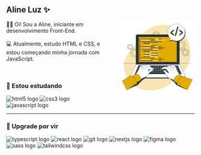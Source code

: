 ## Aline Luz ✨

<div align="left">
  <img src="imagem-readme.png" width="200px" align="right" style="margin-left: 20px;">
  <p>👩‍💻 Oi! Sou a Aline, iniciante em desenvolvimento Front-End.<br>
    <br>
     💻 Atualmente, estudo HTML e CSS, e estou começando minha jornada com JavaScript.<br>
  </p>
</div>

<br>

### 🚀 Estou estudando

<div align="left">
  <img src="https://cdn.jsdelivr.net/gh/devicons/devicon/icons/html5/html5-original.svg" height="40" alt="html5 logo" />
  <img src="https://cdn.jsdelivr.net/gh/devicons/devicon/icons/css3/css3-original.svg" height="40" alt="css3 logo" />
  <img src="https://cdn.jsdelivr.net/gh/devicons/devicon/icons/javascript/javascript-original.svg" height="40" alt="javascript logo" />
</div>

---

### 📌 Upgrade por vir

<div align="left">
  <img src="https://skillicons.dev/icons?i=ts" height="40" alt="typescript logo" />
  <img src="https://cdn.jsdelivr.net/gh/devicons/devicon/icons/react/react-original.svg" height="40" alt="react logo" />
  <img src="https://cdn.jsdelivr.net/gh/devicons/devicon/icons/git/git-original.svg" height="40" alt="git logo" />
  <img src="https://cdn.jsdelivr.net/gh/devicons/devicon/icons/nextjs/nextjs-original.svg" height="40" alt="nextjs logo" />
  <img src="https://cdn.jsdelivr.net/gh/devicons/devicon/icons/figma/figma-original.svg" height="40" alt="figma logo" />
  <img src="https://cdn.jsdelivr.net/gh/devicons/devicon/icons/sass/sass-original.svg" height="40" alt="sass logo" />
  <img src="https://cdn.simpleicons.org/tailwindcss/06B6D4" height="40" alt="tailwindcss logo" />
</div>
